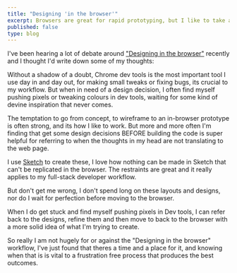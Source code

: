 ```yaml
---
title: "Designing 'in the browser'"
excerpt: Browsers are great for rapid prototyping, but I like to take a step back now and again.
published: false
type: blog
---
```


I've been hearing a lot of debate around ["Designing in the browser"](https://twitter.com/search?q=design%20in%20browser&src=typd) recently and I thought I'd write down some of my thoughts:

Without a shadow of a doubt, Chrome dev tools is the most important tool I use day in and day out, for making small tweaks or fixing bugs, its crucial to my workflow. But when in need of a design decision, I often find myself pushing pixels or tweaking colours in dev tools, waiting for some kind of devine inspiration that never comes.

The temptation to go from concept, to wireframe to an in-browser prototype is often strong, and its how I like to work. But more and more often I'm finding that get some design decisions BEFORE building the code is super helpful for referring to when the thoughts in my head are not translating to the web page.

I use [Sketch](https://www.sketchapp.com/) to create these, I love how nothing can be made in Sketch that can't be replicated in the browser. The restraints are great and it really applies to my full-stack developer workflow.

But don't get me wrong, I don't spend long on these layouts and designs, nor do I wait for perfection before moving to the browser.

When I do get stuck and find myself pushing pixels in Dev tools, I can refer back to the designs, refine them and then move to back to the browser with a more solid idea of what I'm trying to create.

So really I am not hugely for or against the "Designing in the browser" workflow, I've just found that theres a time and a place for it, and knowing when that is is vital to a frustration free process that produces the best outcomes.
